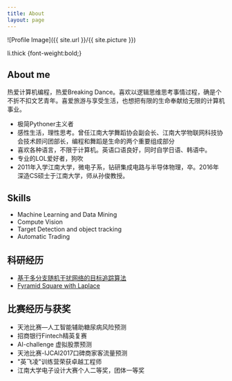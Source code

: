 ```yaml
---
title: About
layout: page
---
```

![Profile Image]({{ site.url }}/{{ site.picture }})

li.thick {font-weight:bold;}
<h2>About me</h2>

<p>热爱计算机编程，热爱Breaking Dance。喜欢以逻辑思维思考事情过程，确是个不折不扣文艺青年。喜爱旅游与享受生活，也想把有限的生命奉献给无限的计算机事业。</p>

<ul class="skill-list">
<li>极简Pythoner主义者</li>
<li>感性生活，理性思考。曾任江南大学舞蹈协会副会长、江南大学物联网科技协会技术顾问团部长，编程和舞蹈是生命的两个重要组成部分</li>
<li>喜欢各种语言，不限于计算机。英语口语良好，同时自学日语、韩语中。</li>
<li>专业的LOL爱好者，狗吹</li>
<li>2011年入学江南大学，微电子系，钻研集成电路与半导体物理，卒。2016年深造CS硕士于江南大学，师从孙俊教授。</li>
</ul>

<h2>Skills</h2>

<ul class="skill-list">
	<li>Machine Learning and Data Mining</li>
	<li>Compute Vision</li>
	<li>Target Detection and object tracking</li>
	<li>Automatic Trading</li>
</ul>


<h2>科研经历</h2>

<ul>
	<li><a href="https://github.com/">基于多分支随机干扰网络的目标追踪算法</a></li>
	<li><a href="https://github.com/">Fyramid Square with Laplace</a></li>
</ul>

<h2>比赛经历与获奖</h2>

<ul>
<li class='thick'}>天池比赛—人工智能辅助糖尿病风险预测</li>
<li>招商银行Fintech精英复赛</li>
<li>AI-challenge 虚拟股票预测</li>
<li>天池比赛-IJCAI2017口碑商家客流量预测</li>
<li>"英飞凌"训练营荣获卓越工程师</li>
<li>江南大学电子设计大赛个人二等奖，团体一等奖</li>
</ul>
